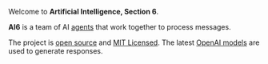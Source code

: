 Welcome to **Artificial Intelligence, Section 6**.

**AI6** is a team of AI [agents](https://openai.github.io/openai-agents-js/#_top) that work together to process messages.

The project is [open source](https://github.com/rossrobino/gpt) and [MIT Licensed](https://github.com/rossrobino/gpt/blob/main/LICENSE.md). The latest [OpenAI models](https://platform.openai.com/docs/models) are used to generate responses.
